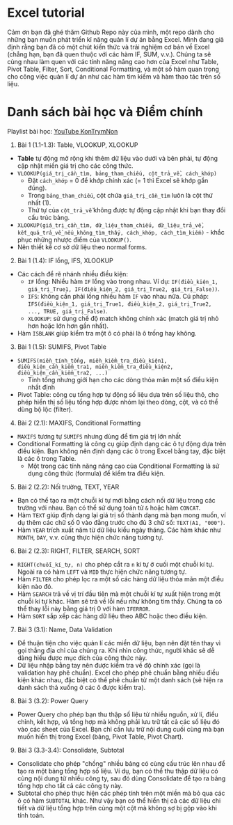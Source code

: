 # Excel tutorial

Cảm ơn bạn đã ghé thăm Github Repo này của mình, một repo dành cho những bạn muốn phát triển kĩ năng quản lí dự án bằng Excel. Mình đang giả định rằng bạn đã có một chút kiến thức và trải nghiệm cơ bản về Excel (chẳng hạn, bạn đã quen thuộc với các hàm IF, SUM, v.v.). Chúng ta sẽ cùng nhau làm quen với các tính năng nâng cao hơn của Excel như Table, Pivot Table, Filter, Sort, Conditional Formatting, và một số hàm quan trọng cho công việc quản lí dự án như các hàm tìm kiếm và hàm thao tác trên số liệu.

# Danh sách bài học và Điểm chính

Playlist bài học: [YouTube KonTrymNon](https://www.youtube.com/playlist?list=PLia_N2qlp_r-0dRuYOVxC7ggd0vtdNpkM)

1. Bài 1 (1.1-1.3): Table, VLOOKUP, XLOOKUP
  - **Table** tự động mở rộng khi thêm dữ liệu vào dưới và bên phải, tự động cập nhật miền giá trị cho các công thức.
  - `VLOOKUP(giá_trị_cần_tìm, bảng_tham_chiếu, cột_trả_về, cách_khớp)`
    * Đặt `cách_khớp` = 0 để khớp chính xác (= 1 thì Excel sẽ khớp gần đúng).
    * Trong `bảng_tham_chiếu`, cột chứa `giá_trị_cần_tìm` luôn là cột thứ nhất (1).
    * Thứ tự của `cột_trả_về` không được tự động cập nhật khi bạn thay đổi cấu trúc bảng.
  - `XLOOKUP(giá_trị_cần_tìm, dữ_liệu_tham_chiếu, dữ_liệu_trả_về, kết_quả_trả_về_nếu_không_tìm_thấy, cách_khớp, cách_tìm_kiếm)` - khắc phục những nhược điểm của `VLOOKUP()`.
  - Nên thiết kế cơ sở dữ liệu theo normal forms.

2. Bài 1 (1.4): IF lồng, IFS, XLOOKUP
  - Các cách để rẽ nhánh nhiều điều kiện:
    * `IF` lồng: Nhiều hàm `IF` lồng vào trong nhau. Ví dụ: `IF(điều_kiện_1, giá_trị_True1, IF(điều_kiện_2, giá_trị_True2, giá_trị_False))`.
    * `IFS`: không cần phải lồng nhiều hàm `IF` vào nhau nữa. Cú pháp: `IFS(điều_kiện_1, giá_trị_True1, điều_kiện_2, giá_trị_True2, ..., TRUE, giá_trị_False)`.
    * `XLOOKUP`: sử dụng chế độ match không chính xác (match giá trị nhỏ hơn hoặc lớn hơn gần nhất).
  - Hàm `ISBLANK` giúp kiểm tra một ô có phải là ô trống hay không.

3. Bài 1 (1.5): SUMIFS, Pivot Table
  - `SUMIFS(miền_tính_tổng, miền_kiểm_tra_điều_kiện1, điều_kiện_cần_kiểm_tra1, miền_kiểm_tra_điều_kiện2, điều_kiện_cần_kiểm_tra2, ...)`
    * Tính tổng nhưng giới hạn cho các dòng thỏa mãn một số điều kiện nhất định
  - Pivot Table: công cụ tổng hợp tự động số liệu dựa trên số liệu thô, cho phép hiển thị số liệu tổng hợp được nhóm lại theo dòng, cột, và có thể dùng bộ lộc (filter).

4. Bài 2 (2.1): MAXIFS, Conditional Formatting
  - `MAXIFS` tương tự `SUMIFS` nhưng dùng để tìm giá trị lớn nhất
  - Conditional Formatting là công cụ giúp định dạng các ô tự động dựa trên điều kiện. Bạn không nên định dạng các ô trong Excel bằng tay, đặc biệt là các ô trong Table.
    * Một trong các tính năng nâng cao của Conditional Formatting là sử dụng công thức (formula) để kiểm tra điều kiện.

5. Bài 2 (2.2): Nối trường, TEXT, YEAR
  - Bạn có thể tạo ra một chuỗi kí tự mới bằng cách nối dữ liệu trong các trường với nhau. Bạn có thể sử dụng toán tử `&` hoặc hàm `CONCAT`.
  - Hàm `TEXT` giúp định dạng lại giá trị số thành dạng mà bạn mong muốn, ví dụ thêm các chữ số 0 vào đằng trước cho đủ 3 chữ số: `TEXT(A1, "000")`.
  - Hàm `YEAR` trích xuất năm từ dữ liệu kiểu ngày tháng. Các hàm khác như `MONTH`, `DAY`, v.v. cũng thực hiện chức năng tương tự.

6. Bài 2 (2.3): RIGHT, FILTER, SEARCH, SORT
  - `RIGHT(chuỗi_kí_tự, n)` cho phép cắt ra `n` kí tự ở cuối một chuỗi kí tự. Ngoài ra có hàm `LEFT` và `MID` thực hiện chức năng tương tự.
  - Hàm `FILTER` cho phép lọc ra một số các hàng dữ liệu thỏa mãn một điều kiện nào đó.
  - Hàm `SEARCH` trả về vị trí đầu tiên mà một chuỗi kí tự xuất hiện trong một chuỗi kí tự khác. Hàm sẽ trả về lỗi nếu như không tìm thấy. Chúng ta có thể thay lỗi này bằng giá trị 0 với hàm `IFERROR`.
  - Hàm `SORT` sắp xếp các hàng dữ liệu theo ABC hoặc theo điều kiện.

7. Bài 3 (3.1): Name, Data Validation
  - Để thuận tiện cho việc quản lí các miền dữ liệu, bạn nên đặt tên thay vì gọi thẳng địa chỉ của chúng ra. Khi nhìn công thức, người khác sẽ dễ dàng hiểu được mục đích của công thức này.
  - Dữ liệu nhập bằng tay nên được kiểm tra về độ chính xác (gọi là validation hay phê chuẩn). Excel cho phép phê chuẩn bằng nhiều điều kiện khác nhau, đặc biệt có thể phê chuẩn từ một danh sách (sẽ hiện ra danh sách thả xuống ở các ô được kiểm tra).

8. Bài 3 (3.2): Power Query
  - Power Query cho phép bạn thu thập số liệu từ nhiều nguồn, xử lí, điều chỉnh, kết hợp, và tổng hợp mà không phải lưu trữ tất cả các số liệu đó vào các sheet của Excel. Bạn chỉ cần lưu trữ nội dung cuối cùng mà bạn muốn hiển thị trong Excel (bảng, Pivot Table, Pivot Chart).

9. Bài 3 (3.3-3.4): Consolidate, Subtotal
  - Consolidate cho phép "chồng" nhiều bảng có cùng cấu trúc lên nhau để tạo ra một bảng tổng hợp số liệu. Ví dụ, bạn có thể thu thập dữ liệu có cùng nội dung từ nhiều công ty, sau đó dùng Consolidate để tạo ra bảng tổng hợp cho tất cả các công ty này.
  - Subtotal cho phép thực hiện các phép tính trên một miền mà bỏ qua các ô có hàm `SUBTOTAL` khác. Như vậy bạn có thể hiển thị cả các dữ liệu chi tiết và dữ liệu tổng hợp trên cùng một cột mà không sợ bị gộp vào khi tính toán.
